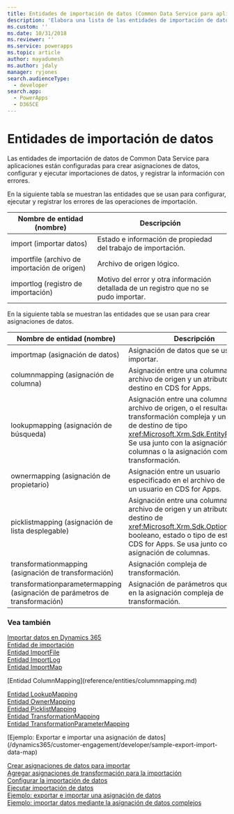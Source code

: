 ```yaml
---
title: Entidades de importación de datos (Common Data Service para aplicaciones) | Microsoft Docs
description: 'Elabora una lista de las entidades de importación de datos utilizadas para crear asignaciones de datos, configurar y ejecutar importaciones de datos, y registrar la información de errores.'
ms.custom: ''
ms.date: 10/31/2018
ms.reviewer: ''
ms.service: powerapps
ms.topic: article
author: mayadumesh
ms.author: jdaly
manager: ryjones
search.audienceType:
  - developer
search.app:
  - PowerApps
  - D365CE
---
```

# <a name="data-import-entities"></a>Entidades de importación de datos

Las entidades de importación de datos de Common Data Service para aplicaciones están configuradas para crear asignaciones de datos, configurar y ejecutar importaciones de datos, y registrar la información con errores.  

 En la siguiente tabla se muestran las entidades que se usan para configurar, ejecutar y registrar los errores de las operaciones de importación.  

|Nombre de entidad (nombre)|Descripción|  
|----------------------------------|-----------------|  
|import (importar datos)|Estado e información de propiedad del trabajo de importación.|  
|importfile (archivo de importación de origen)|Archivo de origen lógico.|  
|importlog (registro de importación)|Motivo del error y otra información detallada de un registro que no se pudo importar.|  

 En la siguiente tabla se muestran las entidades que se usan para crear asignaciones de datos.  


|                    Nombre de entidad (nombre)                     |                                                                                                                      Descripción                                                                                                                       |
|-------------------------------------------------------------------|--------------------------------------------------------------------------------------------------------------------------------------------------------------------------------------------------------------------------------------------------------|
|                       importmap (asignación de datos)                        |                                                                                                           Asignación de datos que se usa para importar.                                                                                                            |
|                  columnmapping (asignación de columna)                   |                                                           Asignación entre una columna en el archivo de origen y un atributo de destino en CDS for Apps.                                                           |
|                  lookupmapping (asignación de búsqueda)                   |       Asignación entre una columna en el archivo de origen, o el resultado de una transformación compleja y un atributo de destino de tipo <xref:Microsoft.Xrm.Sdk.EntityReference>. Se usa junto con la asignación de columnas o la asignación compleja de transformación.        |
|                   ownermapping (asignación de propietario)                    |                                                             Asignación entre un usuario especificado en el archivo de origen y un usuario en CDS for Apps.                                                             |
|                picklistmapping (asignación de lista desplegable)                 | Asignación entre una columna en el archivo de origen y un atributo de destino de <xref:Microsoft.Xrm.Sdk.OptionSetValue>, booleano, estado o tipo de estado de CDS for Apps. Se usa junto con la asignación de columnas. |
|          transformationmapping (asignación de transformación)           |                                                                                                            Asignación compleja de transformación.                                                                                                             |
| transformationparametermapping (asignación de parámetros de transformación) |                                                                                           Asignación de parámetros que se usa en la asignación compleja de transformación.                                                                                            |

### <a name="see-also"></a>Vea también  
 [Importar datos en Dynamics 365](import-data.md)   
 [Entidad de importación](reference/entities/import.md)   
 [Entidad ImportFile](reference/entities/importfile.md)   
 [Entidad ImportLog](reference/entities/importlog.md)   
 [Entidad ImportMap](reference/entities/importmap.md)   
 <!-- jdaly These links will have content when we re-gen docs after bug 689487 is checked in. START --> [Entidad ColumnMapping](reference/entities/columnmapping.md)   
 [Entidad LookupMapping](reference/entities/lookupmapping.md)   
 [Entidad OwnerMapping](reference/entities/ownermapping.md)   
 [Entidad PicklistMapping](reference/entities/picklistmapping.md)   
 [Entidad TransformationMapping](reference/entities/transformationmapping.md)    
 [Entidad TransformationParameterMapping](reference/entities/transformationparametermapping.md)   
 <!-- jdaly These links will have content  when we re-gen docs after bug 689487 is checked in. END --> [Ejemplo: Exportar e importar una asignación de datos](/dynamics365/customer-engagement/developer/sample-export-import-data-map)   
 [Crear asignaciones de datos para importar](create-data-maps-for-import.md)<br />
 [Agregar asignaciones de transformación para la importación](add-transformation-mappings-import.md)<br />
 [Configurar la importación de datos](configure-data-import.md)<br />
 [Ejecutar importación de datos](run-data-import.md)<br />
 [Ejemplo: exportar e importar una asignación de datos](/dynamics365/customer-engagement/developer/org-service/samples/export-import-data-map)<br />
 [Ejemplo: importar datos mediante la asignación de datos complejos](/dynamics365/customer-engagement/developer/org-service/samples/import-data-complex-data-map)<br />